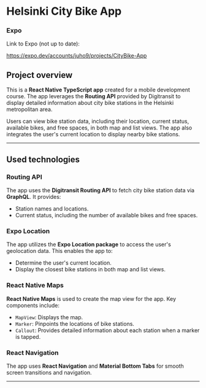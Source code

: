 # Helsinki City Bike App
### Expo
Link to Expo (not up to date):

https://expo.dev/accounts/juho9/projects/CityBike-App

## Project overview
This is a **React Native TypeScript app** created for a mobile development course. The app leverages the **Routing API** provided by Digitransit to display detailed information about city bike stations in the Helsinki metropolitan area.

Users can view bike station data, including their location, current status, available bikes, and free spaces, in both map and list views. The app also integrates the user's current location to display nearby bike stations.

---

## Used technologies
### **Routing API**
The app uses the **Digitransit Routing API** to fetch city bike station data via **GraphQL**. It provides:
- Station names and locations.
- Current status, including the number of available bikes and free spaces.

### **Expo Location**
The app utilizes the **Expo Location package** to access the user's geolocation data. This enables the app to:
- Determine the user's current location.
- Display the closest bike stations in both map and list views.

### **React Native Maps**
**React Native Maps** is used to create the map view for the app. Key components include:
- `MapView`: Displays the map.
- `Marker`: Pinpoints the locations of bike stations.
- `Callout`: Provides detailed information about each station when a marker is tapped.

### **React Navigation**
The app uses **React Navigation** and **Material Bottom Tabs** for smooth screen transitions and navigation.

---
